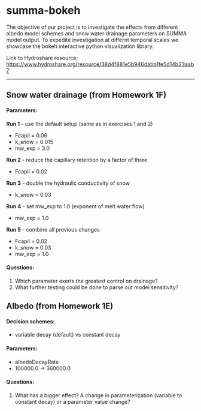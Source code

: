 # summa-bokeh
The objective of our project is to investigate the effects from different albedo model schemes and snow water drainage parameters on SUMMA model output. To expedite investigation at differnt temporal scales we showcase the bokeh interactive python visualization library.

Link to Hydroshare resource: https://www.hydroshare.org/resource/38d4f881e5b946dabb1fe5d14b23aab7  
***

## Snow water drainage (from Homework 1F)

#### Parameters:  

<b>Run 1</b> - use the default setup (same as in exercises 1 and 2) 
 * Fcapil = 0.06
 * k_snow = 0.015
 * mw_exp = 3.0
 
<b>Run 2</b> - reduce the capillary retention by a factor of three
 * Fcapil = 0.02
 
<b>Run 3</b> - double the hydraulic conductivity of snow
 * k_snow = 0.03
 
<b>Run 4</b> - set mw_exp to 1.0 (exponent of melt water flow)
 * mw_exp = 1.0
 
<b>Run 5</b> - combine all previous changes
 * Fcapil = 0.02
 * k_snow = 0.03
 * mw_exp = 1.0

#### Questions:

1. Which parameter exerts the greatest control on drainage?
2. What further testing could be done to parse out model sensitivity? 


## Albedo (from Homework 1E) 

#### Decision schemes:
* variable decay (default) vs constant decay 

#### Parameters:
* albedoDecayRate
 * 100000.0 -> 360000.0

#### Questions: 
 
1. What has a bigger effect? A change in parameterization (variable to constant decay) or a parameter value change?




